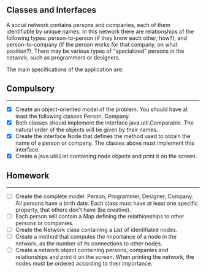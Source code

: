 ## Classes and Interfaces
A social network contains persons and companies, each of them identifiable by unique names.
In this network there are relationships of the following types: person-to-person (if they know each other, how?), and person-to-company (if the person works for that company, on what position?).
There may be various types of "specialized" persons in the network, such as programmers or designers.

The main specifications of the application are:

## Compulsory 

-------

- [x] Create an object-oriented model of the problem. You should have at least the following classes Person, Company.
- [x] Both classes should implement the interface java.util.Comparable. The natural order of the objects will be given by their names.
- [x] Create the interface Node that defines the method used to obtain the name of a person or company. The classes above must implement this interface.
- [x] Create a java.util.List containing node objects and print it on the screen.

## Homework 

--------

- [ ] Create the complete model: Person, Programmer, Designer, Company. All persons have a birth date. Each class must have at least one specific property, that others don't have (be creative).
- [ ] Each person will contain a Map defining the relathionships to other persons or companies.
- [ ] Create the Network class containing a List of identifiable nodes.
- [ ] Create a method that computes the importance of a node in the network, as the number of its connections to other nodes.
- [ ] Create a network object containing persons, companies and relationships and print it on the screen. When printing the network, the nodes must be ordered according to their importance.